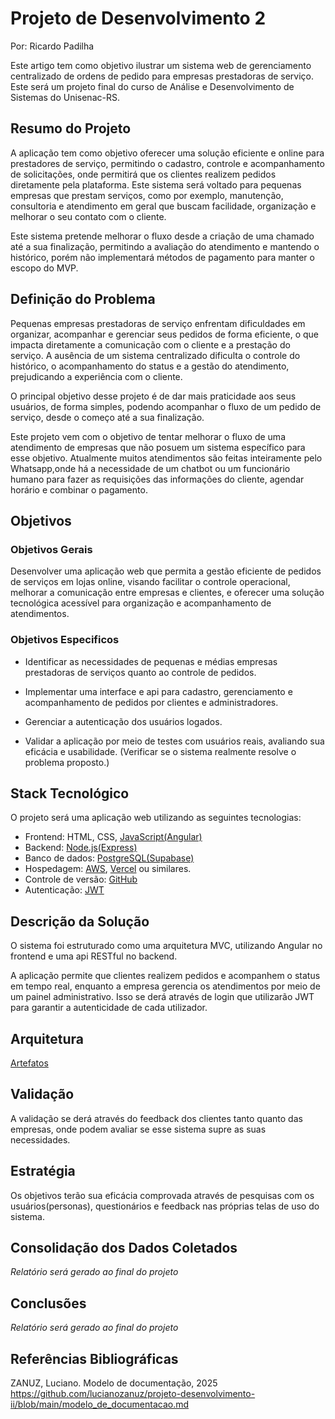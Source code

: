 # Projeto de Desenvolvimento 2

Por: Ricardo Padilha

Este artigo tem como objetivo ilustrar um sistema web de gerenciamento centralizado de ordens de pedido para empresas prestadoras de serviço. Este será um projeto final do curso de Análise e Desenvolvimento de Sistemas do Unisenac-RS.

## Resumo do Projeto

A aplicação tem como objetivo oferecer uma solução eficiente e online para prestadores de serviço, permitindo o cadastro, controle e acompanhamento de solicitações, onde permitirá que os clientes realizem pedidos diretamente pela plataforma.
Este sistema será voltado para pequenas empresas que prestam serviços, como por exemplo, manutenção, consultoria e atendimento em geral que buscam facilidade, organização e melhorar o seu contato com o cliente.

Este sistema pretende melhorar o fluxo desde a criação de uma chamado até a sua finalização, permitindo a avaliação do atendimento e mantendo o histórico, porém não implementará métodos de pagamento para manter o escopo do MVP.

## Definição do Problema

Pequenas empresas prestadoras de serviço enfrentam dificuldades em organizar, acompanhar e gerenciar seus pedidos de forma eficiente, o que impacta diretamente a comunicação com o cliente e a prestação do serviço. A ausência de um sistema centralizado dificulta o controle do histórico, o acompanhamento do status e a gestão do atendimento, prejudicando a experiência com o cliente.

O principal objetivo desse projeto é de dar mais praticidade aos seus usuários, de forma simples, podendo acompanhar o fluxo de um pedido de serviço, desde o começo até a sua finalização.

Este projeto vem com o objetivo de tentar melhorar o fluxo de uma atendimento de empresas que não posuem um sistema específico para esse objetivo. Atualmente muitos atendimentos são feitas inteiramente pelo Whatsapp,onde há a necessidade de um chatbot ou um funcionário humano para fazer as requisições das informações do cliente, agendar horário e combinar o pagamento.

## Objetivos

### Objetivos Gerais

Desenvolver uma aplicação web que permita a gestão eficiente de pedidos de serviços em lojas online, visando facilitar o controle operacional, melhorar a comunicação entre empresas e clientes, e oferecer uma solução tecnológica acessível para organização e acompanhamento de atendimentos.

### Objetivos Especificos

- Identificar as necessidades de pequenas e médias empresas prestadoras de serviços quanto ao controle de pedidos.

- Implementar uma interface e api para cadastro, gerenciamento e acompanhamento de pedidos por clientes e administradores.

- Gerenciar a autenticação dos usuários logados.

- Validar a aplicação por meio de testes com usuários reais, avaliando sua eficácia e usabilidade. (Verificar se o sistema realmente resolve o problema proposto.)

## Stack Tecnológico

<!-- Descrever o por que de cada um -->
O projeto será uma aplicação web utilizando as seguintes tecnologias:
- Frontend: HTML, CSS, [JavaScript(Angular)](https://angular.dev/overview)
- Backend: [Node.js(Express)](https://expressjs.com/pt-br/)
- Banco de dados: [PostgreSQL(Supabase)](https://supabase.com/)
- Hospedagem: [AWS](https://aws.amazon.com/pt/), [Vercel](https://vercel.com/) ou similares.
- Controle de versão: [GitHub](https://github.com/)
- Autenticação: [JWT](https://jwt.io/)


## Descrição da Solução
<!-- Telas do sistema -->
O sistema foi estruturado como uma arquitetura MVC, utilizando Angular no frontend e uma api RESTful no backend.

A aplicação permite que clientes realizem pedidos e acompanhem o status em tempo real, enquanto a empresa gerencia os atendimentos por meio de um painel administrativo. Isso se derá através de login que utilizarão JWT para garantir a autenticidade de cada utilizador.

## Arquitetura

[Artefatos](artefatos/)
<!-- Informar sobre testes unitários, aqui ou em #validação -->

## Validação

A validação se derá através do feedback dos clientes tanto quanto das empresas, onde podem avaliar se esse sistema supre as suas necessidades.

## Estratégia

Os objetivos terão sua eficácia comprovada através de pesquisas com os usuários(personas), questionários e feedback nas próprias telas de uso do sistema.

## Consolidação dos Dados Coletados

_Relatório será gerado ao final do projeto_

## Conclusões

_Relatório será gerado ao final do projeto_

## Referências Bibliográficas

ZANUZ, Luciano. Modelo de documentação, 2025 <https://github.com/lucianozanuz/projeto-desenvolvimento-ii/blob/main/modelo_de_documentacao.md>

